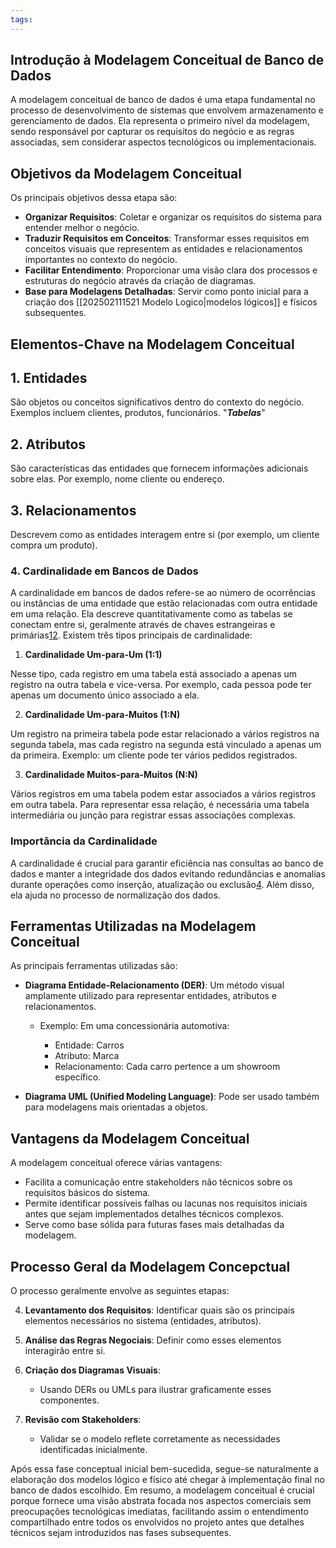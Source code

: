 ```yaml
---
tags:
---
```


## Introdução à Modelagem Conceitual de Banco de Dados

A modelagem conceitual de banco de dados é uma etapa fundamental no processo de desenvolvimento de sistemas que envolvem armazenamento e gerenciamento de dados. Ela representa o primeiro nível da modelagem, sendo responsável por capturar os requisitos do negócio e as regras associadas, sem considerar aspectos tecnológicos ou implementacionais.

## Objetivos da Modelagem Conceitual
Os principais objetivos dessa etapa são:

- **Organizar Requisitos**: Coletar e organizar os requisitos do sistema para entender melhor o negócio.
- **Traduzir Requisitos em Conceitos**: Transformar esses requisitos em conceitos visuais que representem as entidades e relacionamentos importantes no contexto do negócio.
- **Facilitar Entendimento**: Proporcionar uma visão clara dos processos e estruturas do negócio através da criação de diagramas.
- **Base para Modelagens Detalhadas**: Servir como ponto inicial para a criação dos [[202502111521 Modelo Logico|modelos lógicos]] e físicos subsequentes.

## Elementos-Chave na Modelagem Conceitual

## 1. Entidades

São objetos ou conceitos significativos dentro do contexto do negócio. Exemplos incluem clientes, produtos, funcionários. "***Tabelas***"

## 2. Atributos

São características das entidades que fornecem informações adicionais sobre elas. Por exemplo, nome cliente ou endereço.

## 3. Relacionamentos

Descrevem como as entidades interagem entre si (por exemplo, um cliente compra um produto).
### 4. Cardinalidade em Bancos de Dados

A cardinalidade em bancos de dados refere-se ao número de ocorrências ou instâncias de uma entidade que estão relacionadas com outra entidade em uma relação. Ela descreve quantitativamente como as tabelas se conectam entre si, geralmente através de chaves estrangeiras e primárias[1](https://federalcubatao.com.br/banco-de-dados/cardinalidade-de-banco-de-dados-entenda-sua-importancia-para-modelagem-de-dados/)[2](https://www.dio.me/articles/a-importancia-da-cardinalidade-em-bancos-de-dados). Existem três tipos principais de cardinalidade:

1. **Cardinalidade Um-para-Um (1:1)**

Nesse tipo, cada registro em uma tabela está associado a apenas um registro na outra tabela e vice-versa. Por exemplo, cada pessoa pode ter apenas um documento único associado a ela.

2. **Cardinalidade Um-para-Muitos (1:N)**

Um registro na primeira tabela pode estar relacionado a vários registros na segunda tabela, mas cada registro na segunda está vinculado a apenas um da primeira. Exemplo: um cliente pode ter vários pedidos registrados.

3. **Cardinalidade Muitos-para-Muitos (N:N)**

Vários registros em uma tabela podem estar associados a vários registros em outra tabela. Para representar essa relação, é necessária uma tabela intermediária ou junção para registrar essas associações complexas.

### Importância da Cardinalidade

A cardinalidade é crucial para garantir eficiência nas consultas ao banco de dados e manter a integridade dos dados evitando redundâncias e anomalias durante operações como inserção, atualização ou exclusão[4](https://pt.wikipedia.org/wiki/Cardinalidade_\(modelagem_de_dados\)). Além disso, ela ajuda no processo de normalização dos dados.
## Ferramentas Utilizadas na Modelagem Conceitual

As principais ferramentas utilizadas são:

- **Diagrama Entidade-Relacionamento (DER)**: Um método visual amplamente utilizado para representar entidades, atributos e relacionamentos.
    
    - Exemplo: Em uma concessionária automotiva:
        
        - Entidade: Carros
        - Atributo: Marca
        - Relacionamento: Cada carro pertence a um showroom específico.
        
    
- **Diagrama UML (Unified Modeling Language)**: Pode ser usado também para modelagens mais orientadas a objetos.

## Vantagens da Modelagem Conceitual

A modelagem conceitual oferece várias vantagens:

- Facilita a comunicação entre stakeholders não técnicos sobre os requisitos básicos do sistema.
- Permite identificar possíveis falhas ou lacunas nos requisitos iniciais antes que sejam implementados detalhes técnicos complexos.
- Serve como base sólida para futuras fases mais detalhadas da modelagem.

## Processo Geral da Modelagem Concepctual

O processo geralmente envolve as seguintes etapas:

4. **Levantamento dos Requisitos**: Identificar quais são os principais elementos necessários no sistema (entidades, atributos).
5. **Análise das Regras Negociais**: Definir como esses elementos interagirão entre si.
6. **Criação dos Diagramas Visuais**:
    
    - Usando DERs ou UMLs para ilustrar graficamente esses componentes.
    
7. **Revisão com Stakeholders**:
    
    - Validar se o modelo reflete corretamente as necessidades identificadas inicialmente.
    

Após essa fase conceptual inicial bem-sucedida, segue-se naturalmente a elaboração dos modelos lógico e físico até chegar à implementação final no banco de dados escolhido. Em resumo, a modelagem conceitual é crucial porque fornece uma visão abstrata focada nos aspectos comerciais sem preocupações tecnológicas imediatas, facilitando assim o entendimento compartilhado entre todos os envolvidos no projeto antes que detalhes técnicos sejam introduzidos nas fases subsequentes.